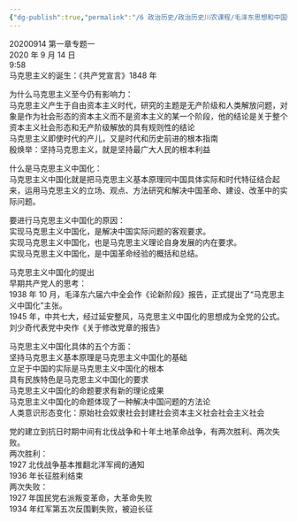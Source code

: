 ```yaml
---
{"dg-publish":true,"permalink":"/6 政治历史/政治历史川农课程/毛泽东思想和中国特色社会主义理论体系概论/20200914第一章专题一/","title":"20200914第一章专题一"}
---
```



20200914 第一章专题一  
2020 年 9 月 14 日  
9:58  
马克思主义的诞生：《共产党宣言》1848 年

为什么马克思主义至今仍有影响力：  
马克思主义产生于自由资本主义时代，研究的主题是无产阶级和人类解放问题，对象是作为社会形态的资本主义而不是资本主义的某一个阶段，他的结论是关于整个资本主义社会形态和无产阶级解放的具有规则性的结论  
马克思主义即使时代的产儿，又是时代和历史前进的根本指南  
殷焕举：坚持马克思主义，就是坚持最广大人民的根本利益

什么是马克思主义中国化：  
马克思主义中国化就是把马克思主义基本原理同中国具体实际和时代特征结合起来，运用马克思主义的立场、观点、方法研究和解决中国革命、建设、改革中的实际问题。

要进行马克思主义中国化的原因：  
实现马克思主义中国化，是解决中国实际问题的客观要求。  
实现马克思主义中国化，也是马克思主义理论自身发展的内在要求。  
实现马克思主义中国化，是中国革命经验的概括和总结。

马克思主义中国化的提出  
早期共产党人的思考：  
1938 年 10 月，毛泽东六届六中全会作《论新阶段》报告，正式提出了“马克思主义中国化”主张。  
1945 年，中共七大，经过延安整风，马克思主义中国化的思想成为全党的公式。刘少奇代表党中央作《关于修改党章的报告》

马克思主义中国化具体的五个方面：  
坚持马克思主义基本原理是马克思主义中国化的基础  
立足于中国的实际是马克思主义中国化的根本  
具有民族特色是马克思主义中国化的要求  
马克思主义中国化的命题要求有新的理论成果  
马克思主义中国化的命题体现了一种解决中国问题的方法论  
人类意识形态变化：原始社会奴隶社会封建社会资本主义社会社会主义社会

党的建立到抗日时期中间有北伐战争和十年土地革命战争，有两次胜利、两次失败。  
两次胜利：  
1927 北伐战争基本推翻北洋军阀的通知  
1936 年长征胜利结束  
两次失败：  
1927 年国民党右派叛变革命，大革命失败  
1934 年红军第五次反围剿失败，被迫长征